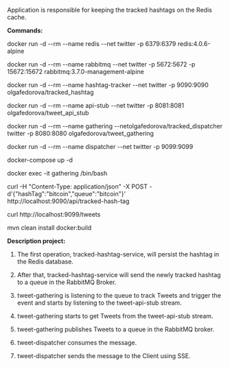 Application is responsible for keeping the tracked hashtags on the Redis cache.

**Commands:**

docker run -d --rm --name redis --net twitter -p 6379:6379 redis:4.0.6-alpine

docker run -d --rm --name rabbitmq --net twitter -p 5672:5672 -p 15672:15672 rabbitmq:3.7.0-management-alpine

docker run -d --rm --name hashtag-tracker --net twitter -p 9090:9090 olgafedorova/tracked_hashtag

docker run -d --rm --name api-stub --net twitter -p 8081:8081 olgafedorova/tweet_api_stub

docker run -d --rm --name gathering --netolgafedorova/tracked_dispatcher twitter -p 8080:8080 olgafedorova/tweet_gathering

docker run -d --rm --name dispatcher --net twitter -p 9099:9099 

docker-compose up -d

docker exec -it gathering /bin/bash

curl -H "Content-Type: application/json" -X POST -d'{"hashTag":"bitcoin","queue":"bitcoin"}' http://localhost:9090/api/tracked-hash-tag

curl http://localhost:9099/tweets

mvn clean install docker:build

**Description project:**

1. The first operation, tracked-hashtag-service, will persist the hashtag in the Redis database.

2. After that, tracked-hashtag-service will send the newly tracked hashtag to a queue in the RabbitMQ Broker.

3. tweet-gathering is listening to the queue to track Tweets and trigger the event and starts by listening to the tweet-api-stub stream.

4. tweet-gathering starts to get Tweets from the tweet-api-stub stream.

5. tweet-gathering publishes Tweets to a queue in the RabbitMQ broker.

6. tweet-dispatcher consumes the message.

7. tweet-dispatcher sends the message to the Client using SSE.
